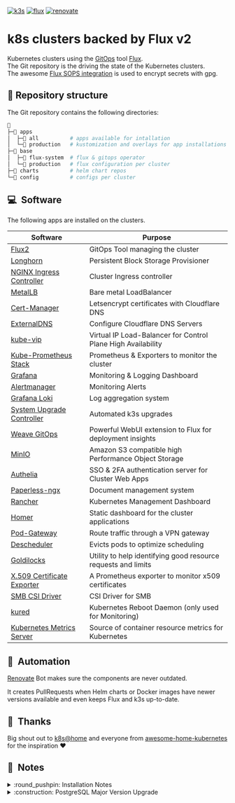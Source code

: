 [//]: # "renovate: datasource=github-releases depName=k3s-io/k3s"
[![k3s](https://img.shields.io/badge/k8s-v1.24.11+k3s1-orange?style=for-the-badge&logo=kubernetes)](https://k3s.io/)
[![flux](https://img.shields.io/badge/GitOps-Flux-blue?style=for-the-badge&logo=git)](https://fluxcd.io/)
[![renovate](https://img.shields.io/badge/renovate-enabled-brightgreen?style=for-the-badge&logo=renovatebot)](https://github.com/renovatebot/renovate)

# k8s clusters backed by Flux v2

Kubernetes clusters using the [GitOps](https://www.weave.works/blog/what-is-gitops-really) tool [Flux](https://fluxcd.io/).  
The Git repository is the driving the state of the Kubernetes clusters.  
The awesome [Flux SOPS integration](https://toolkit.fluxcd.io/guides/mozilla-sops/) is used to encrypt secrets with gpg.

## 📂 Repository structure

The Git repository contains the following directories:

```sh
📁
├─📁 apps
│  ├─📁 all          # apps available for intallation
│  └─📁 production   # kustomization and overlays for app installations per cluster
├─📁 base
│  ├─📁 flux-system  # flux & gitops operator
│  └─📁 production   # flux configuration per cluster
├─📁 charts          # helm chart repos
└─📁 config          # configs per cluster
```

## :computer:&nbsp; Software

The following apps are installed on the clusters.

| Software                                                                          | Purpose                                                       |
| --------------------------------------------------------------------------------- | ------------------------------------------------------------- |
| [Flux2](https://fluxcd.io)                                                        | GitOps Tool managing the cluster                              |
| [Longhorn](https://longhorn.io)                                                   | Persistent Block Storage Provisioner                          |
| [NGINX Ingress Controller](https://kubernetes.github.io/ingress-nginx)            | Cluster Ingress controller                                    |
| [MetalLB](https://metallb.universe.tf)                                            | Bare metal LoadBalancer                                       |
| [Cert-Manager](https://cert-manager.io)                                           | Letsencrypt certificates with Cloudflare DNS                  |
| [ExternalDNS](https://github.com/kubernetes-sigs/external-dns)                    | Configure Cloudflare DNS Servers                              |
| [kube-vip](https://github.com/kube-vip/kube-vip)                                  | Virtual IP Load-Balancer for Control Plane High Availability  |
| [Kube-Prometheus Stack](https://github.com/prometheus-operator/kube-prometheus)   | Prometheus & Exporters to monitor the cluster                 |
| [Grafana](https://grafana.com)                                                    | Monitoring & Logging Dashboard                                |
| [Alertmanager](https://prometheus.io/docs/alerting/latest/alertmanager)           | Monitoring Alerts                                             |
| [Grafana Loki](https://grafana.com/oss/loki)                                      | Log aggregation system                                        |
| [System Upgrade Controller](https://github.com/rancher/system-upgrade-controller) | Automated k3s upgrades                                        |
| [Weave GitOps](https://www.weave.works/product/gitops/)                           | Powerful WebUI extension to Flux for deployment insights      |
| [MinIO](https://min.io/)                                                          | Amazon S3 compatible high Performance Object Storage          |
| [Authelia](https://www.authelia.com)                                              | SSO & 2FA authentication server for Cluster Web Apps          |
| [Paperless-ngx](https://github.com/paperless-ngx/paperless-ngx)                   | Document management system                                    |
| [Rancher](https://rancher.com/products/rancher)                                   | Kubernetes Management Dashboard                               |
| [Homer](https://github.com/bastienwirtz/homer)                                    | Static dashboard for the cluster applications                 |
| [Pod-Gateway](https://github.com/k8s-at-home/pod-gateway)                         | Route traffic through a VPN gateway                           |
| [Descheduler](https://github.com/kubernetes-sigs/descheduler)                     | Evicts pods to optimize scheduling                            |
| [Goldilocks](https://github.com/FairwindsOps/goldilocks)                          | Utility to help identifying good resource requests and limits |
| [X.509 Certificate Exporter](https://github.com/enix/x509-certificate-exporter)   | A Prometheus exporter to monitor x509 certificates            |
| [SMB CSI Driver](https://github.com/kubernetes-csi/csi-driver-smb)                | CSI Driver for SMB                                            |
| [kured](https://github.com/kubereboot/kured)                                      | Kubernetes Reboot Daemon (only used for Monitoring)           |
| [Kubernetes Metrics Server](https://github.com/kubernetes-sigs/metrics-server)    | Source of container resource metrics for Kubernetes           |

## :robot:&nbsp; Automation

[Renovate](https://www.whitesourcesoftware.com/free-developer-tools/renovate) Bot makes sure the components are never outdated.

It creates PullRequests when Helm charts or Docker images have newer versions available and even keeps Flux and k3s up-to-date.

## :handshake:&nbsp; Thanks

Big shout out to [k8s@home](https://github.com/k8s-at-home) and everyone from [awesome-home-kubernetes](https://github.com/k8s-at-home/awesome-home-kubernetes) for the inspiration :heart:

## :open_book:&nbsp; Notes

<details>
    <summary>:round_pushpin: Installation Notes</summary>
<br>

**tl;dr**
```
kubectl create namespace flux-system --dry-run=client -o yaml | kubectl apply -f -
sops -d ./base/flux-system/init/flux-sops-gpg-secret.sops.yaml | kubectl apply -f -
sops -d ./base/flux-system/init/flux-secret.sops.yaml | kubectl apply -f -
kubectl apply --kustomize=./base/flux-system
kubectl apply --kustomize=./base/staging
```

1. Pre-create the `flux-system` namespace

```sh
kubectl create namespace flux-system --dry-run=client -o yaml | kubectl apply -f -
```

4. Add the Flux GPG key in-order for Flux to decrypt SOPS secrets

```sh
sops -d ./base/flux-system/init/flux-sops-gpg-secret.sops.yaml | kubectl apply -f -
```

5. (Optional) Add the Flux SSH key in-order for Flux to pull private git repositories

```sh
sops -d ./base/flux-system/init/flux-secret.sops.yaml | kubectl apply -f -
```

5. Install Flux

```sh
kubectl apply --kustomize=./base/flux-system
```

6. Configure Flux

```sh
kubectl apply --kustomize=./base/staging
```

</details>

<details>
    <summary>:construction: PostgreSQL Major Version Upgrade</summary>
<br>

Based on [https://github.com/bitnami/charts/issues/1798#issuecomment-699056263](https://github.com/bitnami/charts/issues/1798#issuecomment-699056263)

1. Preparation

```sh
export NAMESPACE=selfhosted
export APPLICATION_DEPLOYMENT=paperless-ngx
export POSTGRES_DEPLOYMENT=${APPLICATION_DEPLOYMENT}-postgresql
export POSTGRES_MAJOR_VERSION=12
export POSTGRES_PVC_SIZE=4Gi
export POSTGRES_DB=${APPLICATION_DEPLOYMENT}
export POSTGRES_USERNAME=${APPLICATION_DEPLOYMENT}
export POSTGRES_PASSWORD=yourSecretPassword
```

Note: `POSTGRES_MAJOR_VERSION` is the helm version, not postgresql version.

2. Scale down application that uses the database

```sh
kubectl scale deployment ${APPLICATION_DEPLOYMENT} -n ${NAMESPACE} --replicas 0
```

3. Deploy new major version of the database

```sh
helm repo add bitnami https://charts.bitnami.com/bitnami
helm repo update

helm install ${POSTGRES_DEPLOYMENT}-upgrade bitnami/postgresql --version ${POSTGRES_MAJOR_VERSION} -n ${NAMESPACE} --wait \
    --set auth.username=${POSTGRES_USERNAME} \
    --set auth.password=${POSTGRES_PASSWORD} \
    --set auth.database=${POSTGRES_DB} \
    --set primary.persistence.size=${POSTGRES_PVC_SIZE}
```

4. Migrate data to new postgresql deployment

```sh
kubectl exec -it ${POSTGRES_DEPLOYMENT}-upgrade-0 -n ${NAMESPACE} -- bash -c "export PGPASSWORD=${POSTGRES_PASSWORD}; time pg_dump -h ${POSTGRES_DEPLOYMENT} -U ${POSTGRES_USERNAME} | psql -U ${POSTGRES_USERNAME}"
```

From here on you have multiple possibilities, e.g. just use your app with the new db deployment.

I personally prefer to backup the volume of the new DB, uninstall both database deployments & delete their PVCs.

After that I restore the backup of the PVC with the name of the old database deployment & upgrade my Helmrelease version.

```sh
helm uninstall ${POSTGRES_DEPLOYMENT}-upgrade -n ${NAMESPACE}
kubectl scale sts ${POSTGRES_DEPLOYMENT} -n ${NAMESPACE} --replicas 0
```

The volume deletion and restore is done in Longhorn UI. Afterwards helm upgrade for the postgresql deployments can be done.

5. Scale up application that uses the database

```sh
kubectl scale deployment ${APPLICATION_DEPLOYMENT} -n ${NAMESPACE} --replicas 1
```

</details>
